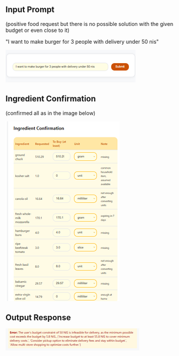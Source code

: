 ## Input Prompt
(positive food request but there is no possible solution with the given budget or even close to it)

"I want to make burger for 3 people with delivery under 50 nis"

![Image: prompt4](media/prompt4.png)

## Ingredient Confirmation
(confirmed all as in the image below)

![Image: conf4](media/conf4.png)

## Output Response

![Image: output4](media/output4.png)